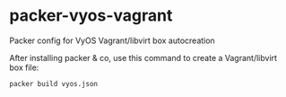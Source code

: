 # packer-vyos-vagrant
Packer config for VyOS Vagrant/libvirt box autocreation

After installing packer & co, use this command to create a Vagrant/libvirt box file:
```
packer build vyos.json
```
